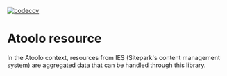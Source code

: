 [![codecov](https://codecov.io/gh/sitepark/atoolo-resource/graph/badge.svg?token=QwvDRxKEa2)](https://codecov.io/gh/sitepark/atoolo-resource)

# Atoolo resource

In the Atoolo context, resources from IES (Sitepark's content management system) are aggregated data that can be handled through this library.
